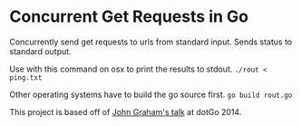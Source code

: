 Concurrent Get Requests in Go
===============
Concurrently send get requests to urls from standard input. Sends status to standard output.

Use with this command on osx to print the results to stdout. ```./rout < ping.txt```

Other operating systems have to build the go source first. ```go build rout.go```

This project is based off of [John Graham's talk](http://youtu.be/woCg2zaIVzQ?list=PLMW8Xq7bXrG58Qk-9QSy2HRh2WVeIrs7e) at dotGo 2014.
